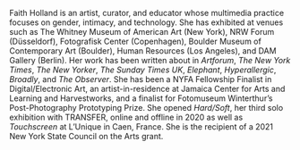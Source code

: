Faith Holland is an artist, curator, and educator whose multimedia practice
focuses on gender, intimacy, and technology. She has exhibited at venues such
as The Whitney Museum of American Art (New York), NRW Forum (Düsseldorf),
Fotografisk Center (Copenhagen), Boulder Museum of Contemporary Art (Boulder),
Human Resources (Los Angeles), and DAM Gallery (Berlin). Her work has been
written about in _Artforum_, _The New York Times_, _The New Yorker_, _The
Sunday Times UK_, _Elephant_, _Hyperallergic_, _Broadly_, and _The Observer_.
She has been a NYFA Fellowship Finalist in Digital/Electronic Art, an
artist-in-residence at Jamaica Center for Arts and Learning and Harvestworks,
and a finalist for Fotomuseum Winterthur’s Post-Photography Prototyping Prize.
She opened _Hard/Soft_, her third solo exhibition with TRANSFER, online and
offline in 2020 as well as _Touchscreen_ at L’Unique in Caen, France. She is
the recipient of a 2021 New York State Council on the Arts grant.
